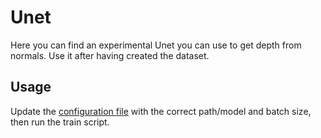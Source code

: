 # Unet

Here you can find an experimental Unet you can use to get depth from normals.
Use it after having created the dataset.

## Usage

Update the [configuration file](/unet/config.py) with the correct path/model and batch size, then run the train script.